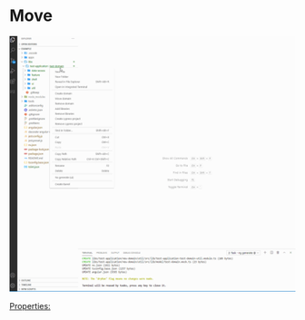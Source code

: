 # Move

<p>
    <a target="_blank" rel="noopener noreferrer" href="https://github.com/srlee309/vscode-domain-schematics-extension/blob/main/gifs/move.gif?raw=true">
        <img src="https://github.com/srlee309/vscode-domain-schematics-extension/blob/main/gifs/move.gif?raw=true" alt="Demo" style="max-width:100%;">
    </a>
</p>

[Properties:](https://github.com/srlee309/domain/blob/master/packages/domain/src/schematics/move/schema.json)
